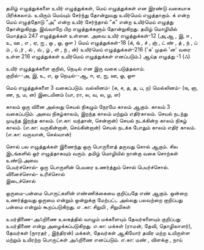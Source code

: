 தமிழ் எழுத்துக்களை  உயிர் எழுத்துக்கள், மெய் எழுத்துக்கள் என இரண்டு வகையாக பிரிக்கலாம். 
உயிரும் மெய்யும் சேர்ந்து தோன்றுவது உயிர்மெய் எழுத்தாகும். 
க் என்ற மெய் எழுத்தோடு “அ” என்ற உயிர் சேர்ந்தால் “க” என்ற உயிர்மெய் எழுத்து தோன்றுகிறது. 
இவ்வாறே பிற எழுத்துக்களும் தோன்றுகிறது. 
தமிழ் மொழியில் மொத்தம் 247 எழுத்துக்கள் உள்ளன. அவை 
உயிர் எழுத்துக்கள்-12 (அ,ஆ , இ, ஈ , உ, ஊ ,  எ , ஏ, ஐ , ஒ , ஓ, ஔ )
மெய்  எழுத்துக்கள்-18  (க், ங் , ச் , ஞ் , ட் ண் , த் , ந் , ப் ம் , ய் ,ர் ,  ல் , வ் , ழ் , ள் , ற் , ன்)
உயிர்மெய் எழுத்துக்கள்-216 ('க' முதல் 'ன' வரை உள்ள 216 எழுத்துக்கள் உயிர்மெய் எழுத்துக்கள் எனப்படும்.)
ஆய்த எழுத்து -1 (ஃ)

உயிர் எழுத்துக்களை குறில், நெடில் என இரு வகை படுத்தலாம்.  
குறில்--அ, இ, உ, எ, ஒ
நெடில்--ஆ, ஈ, ஏ, ஐ, ஊ, ஓ, ஔ

மெய் எழுத்துக்களை 3 வகைப்படும்.
வல்லினம்- (க, ச, த, த, ப, ற)
மெல்லினம்- (ங, ஞ, ண, ந, ம, ன)
இடையினம் (யா, ரா, ல, வ, ல, ழ, ள)
  
காலம் 
ஒரு வினை அல்லது செயல் நிகழும் நேரமே காலம் ஆகும். காலம் 3 வகைப்படும். அவை நிகழ்காலம், இறந்த காலம் மற்றும் எதிர்காலம்.
 செயல் நடந்து முடிந்த இறந்த காலம். (எ.கா: வந்தான், சென்றான்)
 செயல் நடக்கின்ற காலம் நிகழ் காலம். (எ.கா: வருகின்றான், செய்கின்றான்)
 செயல் நடக்க போதும் காலம் எதிர் காலம். (எ.கா: வருவான், செல்வான்)
 
சொல் 
பல எழுத்துக்கள் இணைந்து ஒரு பொருளைத் தருவது சொல் ஆகும். சில இடங்களில் ஓர் எழுத்தாகவும் வரும்.
தமிழ் மொழியில் நான்கு வகை சொற்கள் உண்டு.அவை  
பெயர்ச்சொல்- ஒரு பொருளின் பெயரை உணர்த்தும் சொல் பெயர்ச்சொல்.  
வினைச்சொல்- 
உரிச்சொல்  
இடைச்சொல் 
   

ஒருமை-பன்மை 
பொருட்களின் எண்ணிக்கையை குறிப்பதே எண் ஆகும்.  ஒன்றை உணர்த்துவது ஒருமை என்றும் ஒன்றுக்கு மேற்பட்ட அல்லது பலவற்றை குறிப்பது பன்மை என்றும் கூறப்படுகிறது. 
எ .கா:  சிறுமி , சிறுமிகள் 

உயர்திணை-அஃறிணை 
  உலகத்தில்  வாழும் மக்களையும் தேவர்களையும் குறிப்பது உயர்திணை என்று அழைக்கப்படுகிறது.
எ.கா: மக்கள் (ராமன், தேவி, தொழிலாளர்), தேவர்கள் (நாரதர் , இந்திரன்)
  மக்கள், தேவர்கள் ஆகியோர் தவிர மற்ற உயிருள்ள மற்றும் உயிரற்ற பொருட்கள் அஃறிணை எனப்படும்.
எ.கா: மண் , விளக்கு , நாய்  




